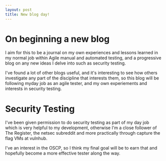 ```yaml
---
layout: post
title: New blog day!
---
```

# On beginning a new blog

I aim for this to be a journal on my own experiences and lessons learned in my 
normal job within Agile manual and automated testing, and a progressive blog on 
any new ideas I delve into such as security testing.

I've found a lot of other blogs useful, and it's interesting to see how others 
investigate any part of the discipline that interests them, so this blog will be 
following myday job as an agile tester, and my own experiements and interests in 
security testing.

# Security Testing

I've been given permission to do security testing as part of my day job which is 
very helpful to my development, otherwise I'm a close follower of The Register, 
the netsec subreddit and more practically through capture the flag VMs at 
vulnhub.

I've an interest in the OSCP, so I think my final goal will be to earn that and hopefully become a more effective tester along the way.
